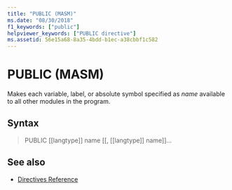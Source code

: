 ```yaml
---
title: "PUBLIC (MASM)"
ms.date: "08/30/2018"
f1_keywords: ["public"]
helpviewer_keywords: ["PUBLIC directive"]
ms.assetid: 56e15a68-8a35-4bdd-b1ec-a38cbbf1c582
---
```

# PUBLIC (MASM)

Makes each variable, label, or absolute symbol specified as *name* available to all other modules in the program.

## Syntax

> PUBLIC [[langtype]] name [[, [[langtype]] name]]...

## See also

- [Directives Reference](../../assembler/masm/directives-reference.md)
